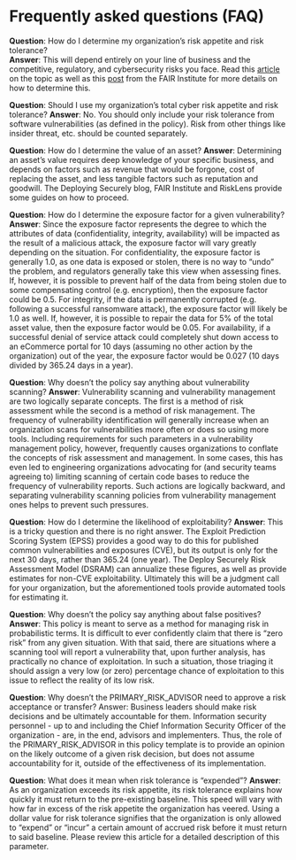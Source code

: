 # Frequently asked questions (FAQ)

**Question**: How do I determine my organization’s risk appetite and risk tolerance?\
**Answer**: This will depend entirely on your line of business and the competitive, regulatory, and cybersecurity risks you face. Read this [article](https://haydock.substack.com/p/managing-your-risk-surface) on the topic as well as this [post](https://www.fairinstitute.org/blog/cyber-risk-management-establishing-a-blueprint-with-fair) from the FAIR Institute for more details on how to determine this.


**Question**: Should I use my organization’s total cyber risk appetite and risk tolerance?
**Answer**: No. You should only include your risk tolerance from software vulnerabilities (as defined in the policy). Risk from other things like insider threat, etc. should be counted separately.

**Question**: How do I determine the value of an asset?
**Answer**: Determining an asset’s value requires deep knowledge of your specific business, and depends on factors such as revenue that would be forgone, cost of replacing the asset, and less tangible factors such as reputation and goodwill. The Deploying Securely blog, FAIR Institute and RiskLens provide some guides on how to proceed.

**Question**: How do I determine the exposure factor for a given vulnerability?
**Answer**: Since the exposure factor represents the degree to which the attributes of data (confidentiality, integrity, availability) will be impacted as the result of a malicious attack, the exposure factor will vary greatly depending on the situation. For confidentiality, the exposure factor is generally 1.0, as one data is exposed or stolen, there is no way to “undo” the problem, and regulators generally take this view when assessing fines. If, however, it is possible to prevent half of the data from being stolen due to some compensating control (e.g. encryption), then the exposure factor could be 0.5. For integrity, if the data is permanently corrupted (e.g. following a successful ransomware attack), the exposure factor will likely be 1.0 as well. If, however, it is possible to repair the data for 5% of the total asset value, then the exposure factor would be 0.05. For availability, if a successful denial of service attack could completely shut down access to an eCommerce portal for 10 days (assuming no other action by the organization) out of the year, the exposure factor would be 0.027 (10 days divided by 365.24 days in a year).

**Question**: Why doesn’t the policy say anything about vulnerability scanning?
**Answer**: Vulnerability scanning and vulnerability management are two logically separate concepts. The first is a method of risk assessment while the second is a method of risk management. The frequency of vulnerability identification will generally increase when an organization scans for vulnerabilities more often or does so using more tools. Including requirements for such parameters in a vulnerability management policy, however, frequently causes organizations to conflate the concepts of risk assessment and management. In some cases, this has even led to engineering organizations advocating for (and security teams agreeing to) limiting scanning of certain code bases to reduce the frequency of vulnerability reports. Such actions are logically backward, and separating vulnerability scanning policies from vulnerability management ones helps to prevent such pressures.

**Question**: How do I determine the likelihood of exploitability?
**Answer**: This is a tricky question and there is no right answer. The Exploit Prediction Scoring System (EPSS) provides a good way to do this for published common vulnerabilities and exposures (CVE), but its output is only for the next 30 days, rather than 365.24 (one year). The Deploy Securely Risk Assessment Model (DSRAM) can annualize these figures, as well as provide estimates for non-CVE exploitability. Ultimately this will be a judgment call for your organization, but the aforementioned tools provide automated tools for estimating it.

**Question**: Why doesn’t the policy say anything about false positives?
**Answer**: This policy is meant to serve as a method for managing risk in probabilistic terms. It is difficult to ever confidently claim that there is “zero risk” from any given situation. With that said, there are situations where a scanning tool will report a vulnerability that, upon further analysis, has practically no chance of exploitation. In such a situation, those triaging it should assign a very low (or zero) percentage chance of exploitation to this issue to reflect the reality of its low risk.

**Question**: Why doesn’t the PRIMARY_RISK_ADVISOR need to approve a risk acceptance or transfer?
Answer: Business leaders should make risk decisions and be ultimately accountable for them. Information security personnel - up to and including the Chief Information Security Officer of the organization - are, in the end, advisors and implementers. Thus, the role of the PRIMARY_RISK_ADVISOR in this policy template is to provide an opinion on the likely outcome of a given risk decision, but does not assume accountability for it, outside of the effectiveness of its implementation.

**Question**: What does it mean when risk tolerance is “expended”?
**Answer**: As an organization exceeds its risk appetite, its risk tolerance explains how quickly it must return to the pre-existing baseline. This speed will vary with how far in excess of the risk appetite the organization has veered. Using a dollar value for risk tolerance signifies that the organization is only allowed to “expend” or “incur” a certain amount of accrued risk before it must return to said baseline. Please review this article for a detailed description of this parameter.
